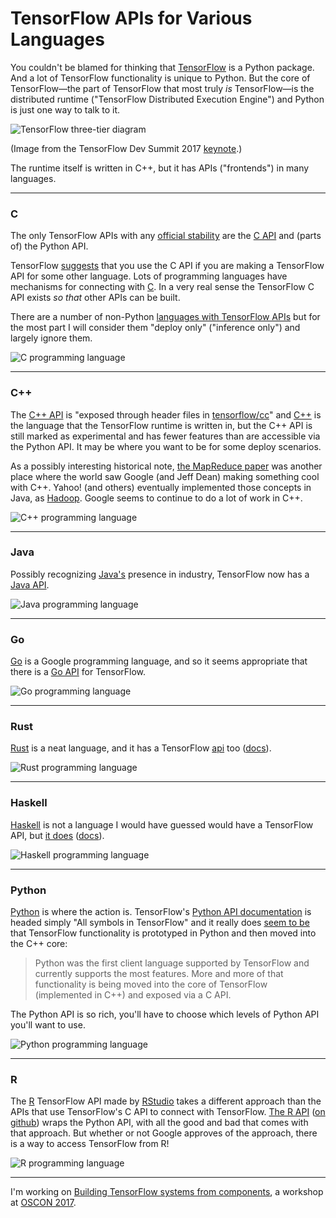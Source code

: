 # TensorFlow APIs for Various Languages

You couldn't be blamed for thinking that [TensorFlow](https://www.tensorflow.org/) is a Python package. And a lot of TensorFlow functionality is unique to Python. But the core of TensorFlow—the part of TensorFlow that most truly _is_ TensorFlow—is the distributed runtime ("TensorFlow Distributed Execution Engine") and Python is just one way to talk to it.

![TensorFlow three-tier diagram](img/tf_three_tiers.png)

(Image from the TensorFlow Dev Summit 2017 [keynote](https://www.youtube.com/watch?v=4n1AHvDvVvw).)

The runtime itself is written in C++, but it has APIs ("frontends") in many languages.

---

### C

The only TensorFlow APIs with any [official stability](https://www.tensorflow.org/programmers_guide/version_semantics) are the [C API](https://github.com/tensorflow/tensorflow/blob/master/tensorflow/c/c_api.h) and (parts of) the Python API.

TensorFlow [suggests](https://www.tensorflow.org/extend/language_bindings) that you use the C API if you are making a TensorFlow API for some other language. Lots of programming languages have mechanisms for connecting with [C](https://en.wikipedia.org/wiki/C_(programming_language)). In a very real sense the TensorFlow C API exists _so that_ other APIs can be built.

There are a number of non-Python [languages with TensorFlow APIs](https://www.tensorflow.org/api_docs/) but for the most part I will consider them "deploy only" ("inference only") and largely ignore them.

![C programming language](img/clang.png)

---

### C++

The [C++ API](https://www.tensorflow.org/api_docs/cc/) is "exposed through header files in [tensorflow/cc](https://github.com/tensorflow/tensorflow/tree/master/tensorflow/cc)" and [C++](https://en.wikipedia.org/wiki/C%2B%2B) is the language that the TensorFlow runtime is written in, but the C++ API is still marked as experimental and has fewer features than are accessible via the Python API. It may be where you want to be for some deploy scenarios.

As a possibly interesting historical note, [the MapReduce paper](https://research.google.com/archive/mapreduce.html) was another place where the world saw Google (and Jeff Dean) making something cool with C++. Yahoo! (and others) eventually implemented those concepts in Java, as [Hadoop](http://hadoop.apache.org/). Google seems to continue to do a lot of work in C++.

![C++ programming language](img/cplusplus.png)

---

### Java

Possibly recognizing [Java's](https://en.wikipedia.org/wiki/Java_(programming_language)) presence in industry, TensorFlow now has a [Java API](https://www.tensorflow.org/api_docs/java/reference/org/tensorflow/package-summary).

![Java programming language](img/javalang.png)

---

### Go

[Go](https://en.wikipedia.org/wiki/Go_(programming_language)) is a Google programming language, and so it seems appropriate that there is a [Go API](https://godoc.org/github.com/tensorflow/tensorflow/tensorflow/go) for TensorFlow.

![Go programming language](img/golang.png)

---

### Rust

[Rust](https://en.wikipedia.org/wiki/Rust_(programming_language)) is a neat language, and it has a TensorFlow [api](https://github.com/tensorflow/rust) too ([docs](https://tensorflow.github.io/rust/tensorflow/)).

![Rust programming language](img/rust.png)

---

### Haskell

[Haskell](https://en.wikipedia.org/wiki/Haskell_(programming_language)) is not a language I would have guessed would have a TensorFlow API, but [it does](https://github.com/tensorflow/haskell) ([docs](https://tensorflow.github.io/haskell/haddock/)).

![Haskell programming language](img/haskell.png)

---

### Python

[Python](https://en.wikipedia.org/wiki/Python_(programming_language)) is where the action is. TensorFlow's [Python API documentation](https://www.tensorflow.org/api_docs/python/) is headed simply "All symbols in TensorFlow" and it really does [seem to be](https://www.tensorflow.org/extend/language_bindings) that TensorFlow functionality is prototyped in Python and then moved into the C++ core:

> Python was the first client language supported by TensorFlow and currently supports the most features. More and more of that functionality is being moved into the core of TensorFlow (implemented in C++) and exposed via a C API.

The Python API is so rich, you'll have to choose which levels of Python API you'll want to use.

![Python programming language](img/python.png)

---

### R

The [R](https://en.wikipedia.org/wiki/R_(programming_language)) TensorFlow API made by [RStudio](https://www.rstudio.com/) takes a different approach than the APIs that use TensorFlow's C API to connect with TensorFlow. [The R API](https://rstudio.github.io/tensorflow/) ([on github](https://github.com/rstudio/tensorflow)) wraps the Python API, with all the good and bad that comes with that approach. But whether or not Google approves of the approach, there is a way to access TensorFlow from R!

![R programming language](img/rlang.png)

---

I'm working on [Building TensorFlow systems from components](http://conferences.oreilly.com/oscon/oscon-tx/public/schedule/detail/57823), a workshop at [OSCON 2017](https://conferences.oreilly.com/oscon/oscon-tx).
